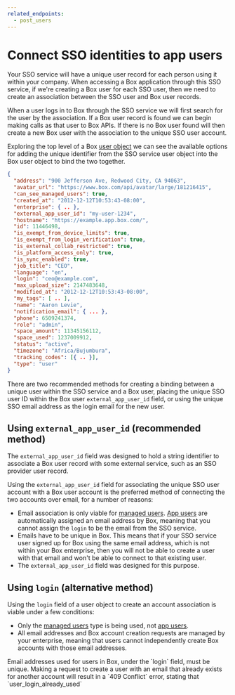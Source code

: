 ```yaml
---
related_endpoints:
  - post_users
---
```


# Connect SSO identities to app users

Your SSO service will have a unique user record for each person using it within
your company. When accessing a Box application through this SSO service, if
we're creating a Box user for each SSO user, then we need to create an
association between the SSO user and Box user records. 

When a user logs in to Box through the SSO service we will first search for the
user by the association. If a Box user record is found we can begin making
calls as that user to Box APIs. If there is no Box user found will then create
a new Box user with the association to the unique SSO user account.

Exploring the top level of a Box [user object](ref://resources/user/) we can see
the available options for adding the unique identifier from the SSO service
user object into the Box user object to bind the two together. 

```json
{
  "address": "900 Jefferson Ave, Redwood City, CA 94063",
  "avatar_url": "https://www.box.com/api/avatar/large/181216415",
  "can_see_managed_users": true,
  "created_at": "2012-12-12T10:53:43-08:00",
  "enterprise": { .. },
  "external_app_user_id": "my-user-1234",
  "hostname": "https://example.app.box.com/",
  "id": 11446498,
  "is_exempt_from_device_limits": true,
  "is_exempt_from_login_verification": true,
  "is_external_collab_restricted": true,
  "is_platform_access_only": true,
  "is_sync_enabled": true,
  "job_title": "CEO",
  "language": "en",
  "login": "ceo@example.com",
  "max_upload_size": 2147483648,
  "modified_at": "2012-12-12T10:53:43-08:00",
  "my_tags": [ .. ],
  "name": "Aaron Levie",
  "notification_email": { ... },
  "phone": 6509241374,
  "role": "admin",
  "space_amount": 11345156112,
  "space_used": 1237009912,
  "status": "active",
  "timezone": "Africa/Bujumbura",
  "tracking_codes": [{ .. }],
  "type": "user"
}
```

There are two recommended methods for creating a binding between a unique user
within the SSO service and a Box user, placing the unique SSO user ID within
the Box user `external_app_user_id` field, or using the unique SSO email address
as the login email for the new user.

## Using `external_app_user_id` (recommended method)

The `external_app_user_id` field was designed to hold a string identifier to
associate a Box user record with some external service, such as an SSO provider
user record.

Using the `external_app_user_id` field for associating the unique SSO user
account with a Box user account is the preferred method of connecting the two
accounts over email, for a number of reasons:

* Email association is only viable for
 [managed users](guide://authentication/user-types/managed-users/).
 [App users](guide://authentication/user-types/app-users/) are
 automatically assigned an email address by Box, meaning that you cannot assign
 the `login` to be the email from the SSO service. 
* Emails have to be unique in Box. This means that if your SSO service user
 signed up for Box using the same email address, which is not within your Box
 enterprise, then you will not be able to create a user with that email and
 won't be able to connect to that existing user.
* The `external_app_user_id` field was designed for this purpose.

## Using `login` (alternative method)

Using the `login` field of a user object to create an account association is
viable under a few conditions:

* Only the [managed users](guide://authentication/user-types/managed-users/)
 type is being used, not
 [app users](guide://authentication/user-types/app-users/).
* All email addresses and Box account creation requests are managed by your
 enterprise, meaning that users cannot independently create Box accounts with
 those email addresses.

<Message warning>
  Email addresses used for users in Box, under the `login` field, must be
  unique. Making a request to create a user with an email that already exists
  for another account will result in a `409 Conflict` error, stating that
  `user_login_already_used`
</Message>
